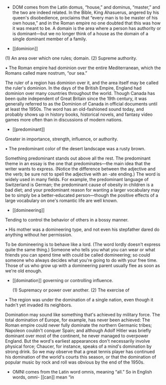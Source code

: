 - DOM comes from the Latin domus, “house,” and dominus, “master,” and the two are indeed related.
In the Bible, King Ahasuerus, angered by his queen's disobedience, proclaims that “every man is to
be master of his own house,” and in the Roman empire no one doubted that this was how it was meant
to be. A domain is the area where a person has authority or is dominant—but we no longer think of a
house as the domain of a single dominant member of a family.

- [[dominion]] 

 (1) An area over which one rules; domain. (2) Supreme authority. 

•  The  Roman  empire  had  dominion  over  the  entire  Mediterranean,  which  the  Romans  called  mare
nostrum, “our sea.” 

The ruler of a region has dominion over it, and the area itself may be called the ruler's dominion. In
the  days  of  the  British  Empire,  England  had  dominion  over  many  countries  throughout  the  world.
Though Canada has been quite independent of Great Britain since the 19th century, it was generally
referred to as the Dominion of Canada in official documents until at least the 1950s. The word has an
old-fashioned  sound  today,  and  probably  shows  up  in  history  books,  historical  novels,  and  fantasy
video games more often than in discussions of modern nations.

- [[predominant]] 

 Greater in importance, strength, influence, or authority. 

• The predominant color of the desert landscape was a rusty brown. 

Something predominant stands out above all the rest. The predominant theme in an essay is the one
that predominates—the main idea that the writer wants to express. (Notice the difference between the
adjective and the verb; be sure not to spell the adjective with an -ate ending.) The word is widely
used  in  many  fields.  For  example,  the  predominant  language  of  Switzerland  is  German;  the
predominant  cause  of  obesity  in  children  is  a  bad  diet;  and  your  predominant  reason  for  wanting  a
larger  vocabulary  may  be  to  simply  be  a  better-educated  person—though  the  positive  effects  of  a
large vocabulary on one's romantic life are well known.

- [[domineering]] 

 Tending to control the behavior of others in a bossy manner. 

•  His  mother  was  a  domineering  type,  and  not  even  his  stepfather  dared  do  anything  without  her
permission. 

To be domineering is to behave like a lord. (The word lordly doesn't express quite the same thing.)
Someone who tells you what you can wear or what friends you can spend time with could be called
domineering;  so  could  someone  who  always  decides  what  you're  going  to  do  with  your  free  time.
Those of us who grow up with a domineering parent usually flee as soon as we're old enough.

- [[domination]] 
governing or controlling influence. 

  (1)  Supremacy  or  power  over  another.  (2)  The  exercise  of

•  The  region  was  under  the  domination  of  a  single  nation,  even  though  it  hadn't  yet  invaded  its
neighbors. 

Domination  may  sound  like  something  that's  achieved  by  military  force.  The  total  domination  of
Europe,  for  example,  has  never  been  achieved:  The  Roman  empire  could  never  fully  dominate  the
northern  Germanic  tribes;  Napoleon  couldn't  conquer  Spain;  and  although  Adolf  Hitler  was  briefly
dominant  over  most  of  the  continent,  he  never  managed  to  overpower  England.  But  the  word's
earliest  appearances  don't  necessarily  involve  physical  force;  Chaucer,  for  instance,  speaks  of  a
mind's  domination  by  strong  drink.  So  we  may  observe  that  a  great  tennis  player  has  continued  his
domination of the world's courts this season, or that the domination of popular music by rock and roll
was obvious by the end of the 1950s.

- OMNI comes from the Latin word omnis, meaning “all.” So in English words, omni- [[can]] mean “in
